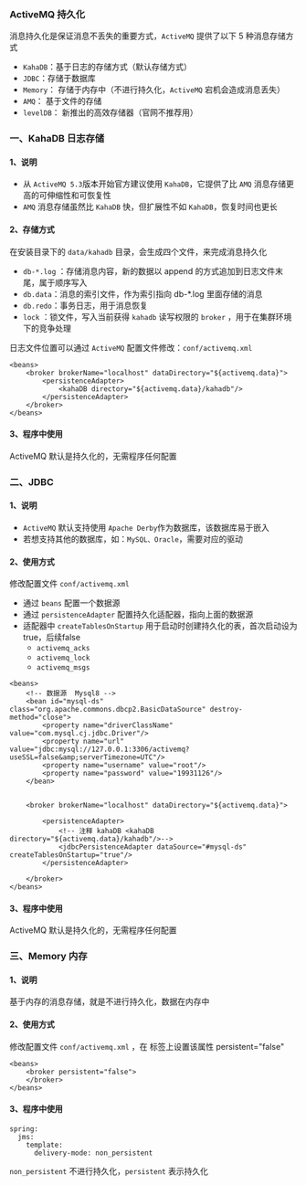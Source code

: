###  ActiveMQ 持久化
消息持久化是保证消息不丢失的重要方式，`ActiveMQ` 提供了以下 5 种消息存储方式
* `KahaDB`：基于日志的存储方式（默认存储方式）
* `JDBC`：存储于数据库
* `Memory`： 存储于内存中（不进行持久化，`ActiveMQ` 宕机会造成消息丢失）
* `AMQ`： 基于文件的存储
* `levelDB`： 新推出的高效存储器（官网不推荐用）

###  一、KahaDB 日志存储
#### 1、说明
* 从 `ActiveMQ 5.3`版本开始官方建议使用 `KahaDB`，它提供了比 `AMQ` 消息存储更高的可伸缩性和可恢复性
* `AMQ` 消息存储虽然比 `KahaDB` 快，但扩展性不如 `KahaDB`，恢复时间也更长

#### 2、存储方式
在安装目录下的 `data/kahadb` 目录，会生成四个文件，来完成消息持久化

* `db-*.log` ：存储消息内容，新的数据以 append 的方式追加到日志文件末尾，属于顺序写入
* `db.data`：消息的索引文件，作为索引指向 db-*.log 里面存储的消息
* `db.redo`：事务日志，用于消息恢复
* `lock` ：锁文件，写入当前获得 `kahadb` 读写权限的 `broker` ，用于在集群环境下的竞争处理

日志文件位置可以通过 `ActiveMQ` 配置文件修改：`conf/activemq.xml`

```
<beans>
    <broker brokerName="localhost" dataDirectory="${activemq.data}">
        <persistenceAdapter>
            <kahaDB directory="${activemq.data}/kahadb"/>
        </persistenceAdapter>
    </broker>
</beans>
```

#### 3、程序中使用
ActiveMQ 默认是持久化的，无需程序任何配置
 
 
 
 
###  二、JDBC 
#### 1、说明
* `ActiveMQ` 默认支持使用 `Apache Derby`作为数据库，该数据库易于嵌入
* 若想支持其他的数据库，如：`MySQL、Oracle`，需要对应的驱动

#### 2、使用方式
修改配置文件 `conf/activemq.xml` 

* 通过 `beans` 配置一个数据源
* 通过 `persistenceAdapter` 配置持久化适配器，指向上面的数据源
* 适配器中 `createTablesOnStartup` 用于启动时创建持久化的表，首次启动设为true，后续false
  * `activemq_acks`
  * `activemq_lock`
  * `activemq_msgs`

```
<beans>
    <!-- 数据源  Mysql8 -->
    <bean id="mysql-ds" class="org.apache.commons.dbcp2.BasicDataSource" destroy-method="close"> 
    	<property name="driverClassName" value="com.mysql.cj.jdbc.Driver"/>      
    	<property name="url" value="jdbc:mysql://127.0.0.1:3306/activemq?useSSL=false&amp;serverTimezone=UTC"/>      
    	<property name="username" value="root"/>     
    	<property name="password" value="19931126"/>   
    </bean>
 
	
    <broker brokerName="localhost" dataDirectory="${activemq.data}">
		 
        <persistenceAdapter>
            <!-- 注释 kahaDB <kahaDB directory="${activemq.data}/kahadb"/>-->
	        <jdbcPersistenceAdapter dataSource="#mysql-ds" createTablesOnStartup="true"/>
        </persistenceAdapter>

    </broker>
</beans>
```

#### 3、程序中使用
ActiveMQ 默认是持久化的，无需程序任何配置


###  三、Memory 内存 
#### 1、说明
基于内存的消息存储，就是不进行持久化，数据在内存中

#### 2、使用方式
修改配置文件 `conf/activemq.xml` ，在 <broker> 标签上设置该属性 persistent="false"

```
<beans>
    <broker persistent="false">
    </broker>
</beans>
```

#### 3、程序中使用
```
spring:
  jms:
    template:
      delivery-mode: non_persistent  

```

`non_persistent` 不进行持久化，`persistent` 表示持久化
